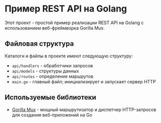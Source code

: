 # Пример REST API на Golang

Этот проект - простой пример реализации REST API на Golang с использованием веб-фреймворка Gorilla Mux.

## Файловая структура

Каталоги и файлы в проекте имеют следующую структуру:

- `api/handlers` - обработчики запросов
- `api/models` - структуры данных
- `api/routes` - определение маршрутов
- `main.go` - главный файл; инициализирует и запускает сервер HTTP

## Используемые библиотеки

- [Gorilla Mux](https://github.com/gorilla/mux) - мощный маршрутизатор и диспетчер HTTP-запросов для создания веб-приложений на Go
